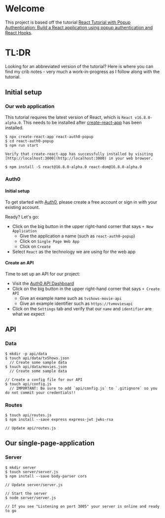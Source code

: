 # Welcome
This project is based off the tutorial [React Tutorial with Popup Authentication: Build a React application using popup authentication and React Hooks](https://auth0.com/blog/build-react-apps-using-react-hooks-and-auth0-auth-popup/).

# TL:DR
Looking for an abbreviated version of the tutorial? Here is where you can find my crib notes - very much a work-in-progress as I follow along with the tutorial.

## Initial setup
### Our web application
This tutorial requires the latest version of React, which is `React v16.8.0-alpha.0`. This needs to be installed after [create-react-app](https://github.com/facebook/create-react-app) has been installed.
```
$ npx create-react-app react-auth0-popup
$ cd react-auth0-popup
$ npm run start

Verify that create-react-app has successfully installed by visiting [http://localhost:3000](http://localhost:3000) in your web browser.

$ npm install -S react@16.8.0-alpha.0 react-dom@16.8.0-alpha.0
```

### Auth0

#### Initial setup
To get started with [Auth0](https://auth0.com), please create a free account or sign in with your existing account.

Ready? Let's go:
+ Click on the big button in the upper right-hand corner that says `+ New Application`
  - Give the application a name (such as `react-auth0-popup`)
  - Click on `Single Page Web App`
  - Click on `Create`
+ Select `React` as the technology we are using for the web app

#### Create an API
Time to set up an API for our project:
+ Visit the [Auth0 API Dashboard](https://manage.auth0.com/#/apis)
+ Click on the big button in the upper right-hand corner that says `+ Create API`
  - Give an example name such as `tvshows-movie-api`
  - Give an example identifier such as `https://tvmoviesapi`
+ Click on the `Settings` tab and verify that our `name` and `identifier` are what we expect

## API
### Data
```
$ mkdir -p api/data
$ touch api/data/tvShows.json
  // Create some sample data
$ touch api/data/movies.json
  // Create some sample data

// Create a config file for our API
$ touch api/config.js
  // IMPORTANT: Be sure to add `api/config.js` to `.gitignore` so you do not commit your credentials!!
```
### Routes
```
$ touch api/routes.js
$ npm install --save express express-jwt jwks-rsa

// Update api/routes.js
```

## Our single-page-application
### Server
```
$ mkdir server
$ touch server/server.js
$ npm install --save body-parser cors

// Update server/server.js

// Start the server
$ node server/server.js

// If you see "Listening on port 3005" your server is online and ready to go
```
